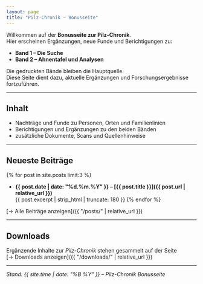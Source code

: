 ```yaml
---
layout: page
title: "Pilz-Chronik – Bonusseite"
---
```


Willkommen auf der **Bonusseite zur Pilz-Chronik**.  
Hier erscheinen Ergänzungen, neue Funde und Berichtigungen zu:

- **Band 1 – Die Suche**  
- **Band 2 – Ahnentafel und Analysen**

Die gedruckten Bände bleiben die Hauptquelle.  
Diese Seite dient dazu, aktuelle Ergänzungen und Forschungsergebnisse fortzuführen.

---

## Inhalt

- Nachträge und Funde zu Personen, Orten und Familienlinien  
- Berichtigungen und Ergänzungen zu den beiden Bänden  
- zusätzliche Dokumente, Scans und Quellenhinweise

---

## Neueste Beiträge

{% for post in site.posts limit:3 %}
- **{{ post.date | date: "%d.%m.%Y" }} – [{{ post.title }}]({{ post.url | relative_url }})**  
  {{ post.excerpt | strip_html | truncate: 180 }}
{% endfor %}

[→ Alle Beiträge anzeigen]({{ "/posts/" | relative_url }})

---

## Downloads

Ergänzende Inhalte zur *Pilz-Chronik* stehen gesammelt auf der Seite  
[→ Downloads anzeigen]({{ "/downloads/" | relative_url }})

---

*Stand: {{ site.time | date: "%B %Y" }} – Pilz-Chronik Bonusseite*

